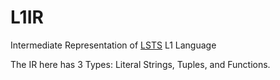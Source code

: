 # L1IR
Intermediate Representation of [LSTS](https://github.com/andrew-johnson-4/LSTS) L1 Language

The IR here has 3 Types: Literal Strings, Tuples, and Functions.
